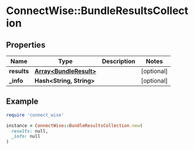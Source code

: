 # ConnectWise::BundleResultsCollection

## Properties

| Name | Type | Description | Notes |
| ---- | ---- | ----------- | ----- |
| **results** | [**Array&lt;BundleResult&gt;**](BundleResult.md) |  | [optional] |
| **_info** | **Hash&lt;String, String&gt;** |  | [optional] |

## Example

```ruby
require 'connect_wise'

instance = ConnectWise::BundleResultsCollection.new(
  results: null,
  _info: null
)
```

